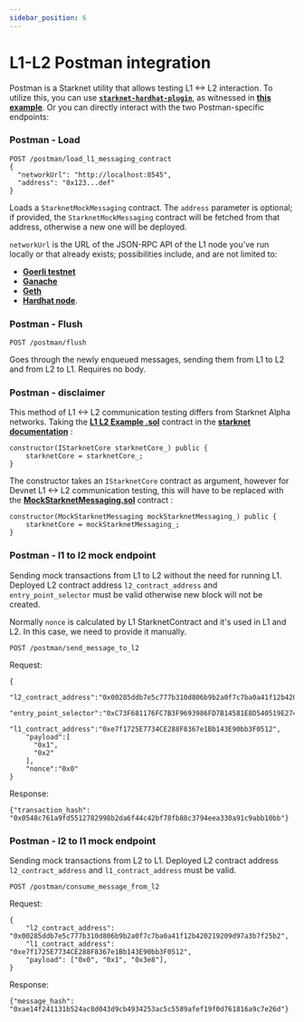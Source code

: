 ```yaml
---
sidebar_position: 6
---
```


# L1-L2 Postman integration

Postman is a Starknet utility that allows testing L1 <-> L2 interaction. To utilize this, you can use [**`starknet-hardhat-plugin`**](https://github.com/Shard-Labs/starknet-hardhat-plugin), as witnessed in [**this example**](https://github.com/Shard-Labs/starknet-hardhat-example/blob/master/test/postman.test.ts). Or you can directly interact with the two Postman-specific endpoints:

### Postman - Load

```
POST /postman/load_l1_messaging_contract
{
  "networkUrl": "http://localhost:8545",
  "address": "0x123...def"
}
```

Loads a `StarknetMockMessaging` contract. The `address` parameter is optional; if provided, the `StarknetMockMessaging` contract will be fetched from that address, otherwise a new one will be deployed.

`networkUrl` is the URL of the JSON-RPC API of the L1 node you've run locally or that already exists; possibilities include, and are not limited to:

- [**Goerli testnet**](https://goerli.net/)
- [**Ganache**](https://www.npmjs.com/package/ganache)
- [**Geth**](https://github.com/ethereum/go-ethereum#docker-quick-start)
- [**Hardhat node**](https://hardhat.org/hardhat-network/#running-stand-alone-in-order-to-support-wallets-and-other-software).

### Postman - Flush

```
POST /postman/flush
```

Goes through the newly enqueued messages, sending them from L1 to L2 and from L2 to L1. Requires no body.

### Postman - disclaimer

This method of L1 <-> L2 communication testing differs from Starknet Alpha networks. Taking the [**L1 L2 Example .sol**](https://www.cairo-lang.org/docs/_static/L1L2Example.sol) contract in the [**starknet documentation**](https://www.cairo-lang.org/docs/hello_starknet/l1l2.html) :

```
constructor(IStarknetCore starknetCore_) public {
    starknetCore = starknetCore_;
}
```

The constructor takes an `IStarknetCore` contract as argument, however for Devnet L1 <-> L2 communication testing, this will have to be replaced with the [**MockStarknetMessaging.sol**](https://github.com/starkware-libs/cairo-lang/blob/master/src/starkware/starknet/testing/MockStarknetMessaging.sol) contract :

```
constructor(MockStarknetMessaging mockStarknetMessaging_) public {
    starknetCore = mockStarknetMessaging_;
}
```

### Postman - l1 to l2 mock endpoint

Sending mock transactions from L1 to L2 without the need for running L1. Deployed L2 contract address `l2_contract_address` and `entry_point_selector` must be valid otherwise new block will not be created.

Normally `nonce` is calculated by L1 StarknetContract and it's used in L1 and L2. In this case, we need to provide it manually.

```
POST /postman/send_message_to_l2
```

Request:

```
{
    "l2_contract_address":"0x00285ddb7e5c777b310d806b9b2a0f7c7ba0a41f12b420219209d97a3b7f25b2",
    "entry_point_selector":"0xC73F681176FC7B3F9693986FD7B14581E8D540519E27400E88B8713932BE01",
    "l1_contract_address":"0xe7f1725E7734CE288F8367e1Bb143E90bb3F0512",
    "payload":[
      "0x1",
      "0x2"
    ],
    "nonce":"0x0"
}
```

Response:

```
{"transaction_hash": "0x0548c761a9fd5512782998b2da6f44c42bf78fb88c3794eea330a91c9abb10bb"}
```

### Postman - l2 to l1 mock endpoint

Sending mock transactions from L2 to L1.
Deployed L2 contract address `l2_contract_address` and `l1_contract_address` must be valid.

```
POST /postman/consume_message_from_l2
```

Request:

```
{
    "l2_contract_address": "0x00285ddb7e5c777b310d806b9b2a0f7c7ba0a41f12b420219209d97a3b7f25b2",
    "l1_contract_address": "0xe7f1725E7734CE288F8367e1Bb143E90bb3F0512",
    "payload": ["0x0", "0x1", "0x3e8"],
}
```

Response:

```
{"message_hash": "0xae14f241131b524ac8d043d9cb4934253ac5c5589afef19f0d761816a9c7e26d"}
```
